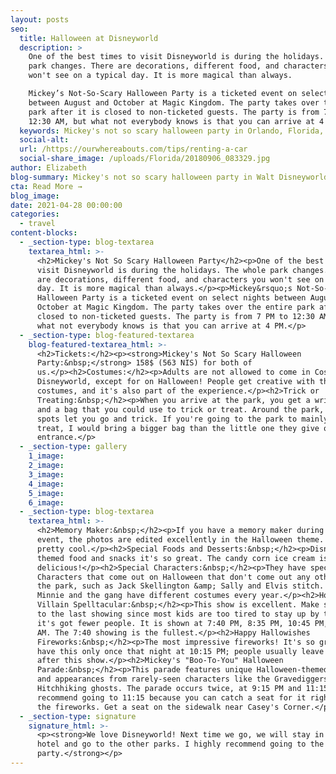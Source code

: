 ```yaml
---
layout: posts
seo:
  title: Halloween at Disneyworld
  description: >
    One of the best times to visit Disneyworld is during the holidays. The whole
    park changes. There are decorations, different food, and characters you
    won't see on a typical day. It is more magical than always.

    Mickey’s Not-So-Scary Halloween Party is a ticketed event on select nights
    between August and October at Magic Kingdom. The party takes over the entire
    park after it is closed to non-ticketed guests. The party is from 7 PM to
    12:30 AM, but what not everybody knows is that you can arrive at 4 PM.
  keywords: Mickey's not so scary halloween party in Orlando, Florida, USA
  social-alt:
  url: /https://ourwhereabouts.com/tips/renting-a-car
  social-share_image: /uploads/Florida/20180906_083329.jpg
author: Elizabeth
blog-summary: Mickey's not so scary halloween party in Walt Disneyworld, Orlando.
cta: Read More →
blog_image:
date: 2021-04-28 00:00:00
categories:
  - travel
content-blocks:
  - _section-type: blog-textarea
    textarea_html: >-
      <h2>Mickey's Not So Scary Halloween Party</h2><p>One of the best times to
      visit Disneyworld is during the holidays. The whole park changes. There
      are decorations, different food, and characters you won't see on a typical
      day. It is more magical than always.</p><p>Mickey&rsquo;s Not-So-Scary
      Halloween Party is a ticketed event on select nights between August and
      October at Magic Kingdom. The party takes over the entire park after it is
      closed to non-ticketed guests. The party is from 7 PM to 12:30 AM, but
      what not everybody knows is that you can arrive at 4 PM.</p>
  - _section-type: blog-featured-textarea
    blog-featured-textarea_html: >-
      <h2>Tickets:</h2><p><strong>Mickey's Not So Scary Halloween
      Party:&nbsp;</strong> 158$ (563 NIS) for both of
      us.</p><h2>Costumes:</h2><p>Adults are not allowed to come in Costumes to
      Disneyworld, except for on Halloween! People get creative with their
      costumes, and it's also part of the experience.</p><h2>Trick or
      Treating:&nbsp;</h2><p>When you arrive at the park, you get a wristband
      and a bag that you could use to trick or treat. Around the park, some
      spots let you go and trick. If you're going to the park to mainly trick or
      treat, I would bring a bigger bag than the little one they give out at the
      entrance.</p>
  - _section-type: gallery
    1_image:
    2_image:
    3_image:
    4_image:
    5_image:
    6_image:
  - _section-type: blog-textarea
    textarea_html: >-
      <h2>Memory Maker:&nbsp;</h2><p>If you have a memory maker during this
      event, the photos are edited excellently in the Halloween theme. It's
      pretty cool.</p><h2>Special Foods and Desserts:&nbsp;</h2><p>Disney has
      themed food and snacks it's so great. The candy corn ice cream is
      delicious!</p><h2>Special Characters:&nbsp;</h2><p>They have special
      Characters that come out on Halloween that don't come out any other day at
      the park, such as Jack Skellington &amp; Sally and Elvis stitch. Mickey
      Minnie and the gang have different costumes every year.</p><h2>Hocus Pocus
      Villain Spelltacular:&nbsp;</h2><p>This show is excellent. Make sure to go
      to the last showing since most kids are too tired to stay up by then, and
      it's got fewer people. It is shown at 7:40 PM, 8:35 PM, 10:45 PM, and 12
      AM. The 7:40 showing is the fullest.</p><h2>Happy Hallowishes
      Fireworks:&nbsp;</h2><p>The most impressive fireworks! It's so great! They
      have this only once that night at 10:15 PM; people usually leave right
      after this show.</p><h2>Mickey's "Boo-To-You" Halloween
      Parade:&nbsp;</h2><p>This parade features unique Halloween-themed floats
      and appearances from rarely-seen characters like the Gravediggers and
      Hitchhiking ghosts. The parade occurs twice, at 9:15 PM and 11:15 PM. I
      recommend going to 11:15 because you can catch a seat for it right after
      the fireworks. Get a seat on the sidewalk near Casey's Corner.</p>
  - _section-type: signature
    signature_html: >-
      <p><strong>We love Disneyworld! Next time we go, we will stay in a Disney
      hotel and go to the other parks. I highly recommend going to the Halloween
      party.</strong></p>
---
```

